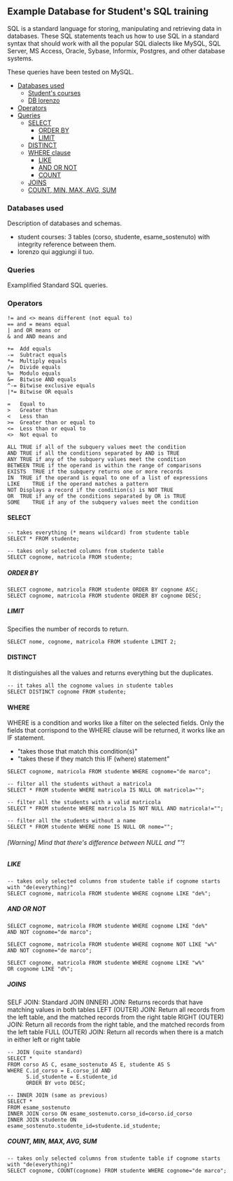 ## Example Database for Student's SQL training
SQL is a standard language for storing, manipulating and retrieving data in databases.
These SQL statements teach us how to use SQL in a standard syntax that should work with all the popular SQL dialects like MySQL, SQL Server, MS Access, Oracle, Sybase, Informix, Postgres, and other database systems.

These queries have been tested on MySQL.

<!--ts-->
   * [Databases used](#databases-used)
        * [Student's courses](#students_courses)
        * [DB lorenzo](#)
   * [Operators](#operators)
   * [Queries](#queries)
        * [SELECT](#select)
            * [ORDER BY](#order-by)
            * [LIMIT](#limit)
        * [DISTINCT](#distinct)
        * [WHERE clause](#where)
            * [LIKE](#like)
            * [AND OR NOT](#and-or-not)
            * [COUNT](#count)
        * [JOINS](#joins)
        * [COUNT, MIN, MAX, AVG, SUM](#count-min-max-avg-sum)
<!--te-->

### Databases used
Description of databases and schemas.
- student courses: 3 tables (corso, studente, esame_sostenuto) with integrity reference between them.
- lorenzo qui aggiungi il tuo.

### Queries
Examplified Standard SQL queries.

### Operators

````
!= and <> means different (not equal to)
== and = means equal
| and OR means or
& and AND means and

+=	Add equals
-=	Subtract equals
*=	Multiply equals
/=	Divide equals
%=	Modulo equals
&=	Bitwise AND equals
^-=	Bitwise exclusive equals
|*=	Bitwise OR equals

=	Equal to	
>	Greater than	
<	Less than	
>=	Greater than or equal to	
<=	Less than or equal to	
<>	Not equal to

ALL	TRUE if all of the subquery values meet the condition	
AND	TRUE if all the conditions separated by AND is TRUE	
ANY	TRUE if any of the subquery values meet the condition	
BETWEEN	TRUE if the operand is within the range of comparisons	
EXISTS	TRUE if the subquery returns one or more records	
IN	TRUE if the operand is equal to one of a list of expressions	
LIKE	TRUE if the operand matches a pattern	
NOT	Displays a record if the condition(s) is NOT TRUE	
OR	TRUE if any of the conditions separated by OR is TRUE	
SOME	TRUE if any of the subquery values meet the condition
````

#### SELECT

````
-- takes everything (* means wildcard) from studente table
SELECT * FROM studente;

-- takes only selected columns from studente table
SELECT cognome, matricola FROM studente;
````

##### ORDER BY
````
SELECT cognome, matricola FROM studente ORDER BY cognome ASC;
SELECT cognome, matricola FROM studente ORDER BY cognome DESC;
````
##### LIMIT
Specifies the number of records to return.
````
SELECT nome, cognome, matricola FROM studente LIMIT 2;
````

#### DISTINCT
It distinguishes all the values and returns everything but the duplicates.
````
-- it takes all the cognome values in studente tables
SELECT DISTINCT cognome FROM studente;
````

#### WHERE
WHERE is a condition and works like a filter on the selected fields.
Only the fields that corrispond to the WHERE clause will be returned, it works like an IF statement.
- "takes those that match this condition(s)"
- "takes these if they match this IF (where) statement"

````
SELECT cognome, matricola FROM studente WHERE cognome="de marco";

-- filter all the students without a matricola
SELECT * FROM studente WHERE matricola IS NULL OR matricola="";

-- filter all the students with a valid matricola
SELECT * FROM studente WHERE matricola IS NOT NULL AND matricola!="";

-- filter all the students without a name 
SELECT * FROM studente WHERE nome IS NULL OR nome="";
````
###### [Warning] *Mind that there's difference between NULL and ""!*


##### LIKE
````
-- takes only selected columns from studente table if cognome starts with "de(everything)"
SELECT cognome, matricola FROM studente WHERE cognome LIKE "de%";
````

##### AND OR NOT
````
SELECT cognome, matricola FROM studente WHERE cognome LIKE "de%" 
AND NOT cognome="de marco";

SELECT cognome, matricola FROM studente WHERE cognome NOT LIKE "w%"
AND NOT cognome="de marco";

SELECT cognome, matricola FROM studente WHERE cognome LIKE "w%"
OR cognome LIKE "d%";
````

##### JOINS
SELF JOIN: Standard JOIN
(INNER) JOIN: Returns records that have matching values in both tables
LEFT (OUTER) JOIN: Return all records from the left table, and the matched records from the right table
RIGHT (OUTER) JOIN: Return all records from the right table, and the matched records from the left table
FULL (OUTER) JOIN: Return all records when there is a match in either left or right table

````
-- JOIN (quite standard)
SELECT *
FROM corso AS C, esame_sostenuto AS E, studente AS S
WHERE C.id_corso = E.corso_id AND 
      S.id_studente = E.studente_id
      ORDER BY voto DESC;

-- INNER JOIN (same as previous)
SELECT *
FROM esame_sostenuto
INNER JOIN corso ON esame_sostenuto.corso_id=corso.id_corso
INNER JOIN studente ON esame_sostenuto.studente_id=studente.id_studente;
````

##### COUNT, MIN, MAX, AVG, SUM
````
-- takes only selected columns from studente table if cognome starts with "de(everything)"
SELECT cognome, COUNT(cognome) FROM studente WHERE cognome="de marco";



````


